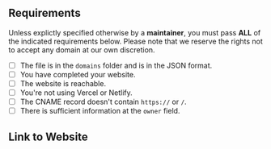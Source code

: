 <!-- To make our job easier, please spend time to review your application before submitting. -->
<!-- To tick a box, place an `x` between two square brackets e.g. [x] -->

## Requirements
Unless explictly specified otherwise by a **maintainer**, you must pass **ALL** of the indicated requirements below.
Please note that we reserve the rights not to accept any domain at our own discretion.

- [ ] The file is in the `domains` folder and is in the JSON format.
- [ ] You have completed your website. <!-- This is not required if the domain you're registering is for emails. -->
- [ ] The website is reachable.  <!-- This is not required if the domain you're registering is for emails. -->
- [ ] You're not using Vercel or Netlify.
- [ ] The CNAME record doesn't contain `https://` or `/`.  <!-- This is not required if you are not using a CNAME record. -->
- [ ] There is sufficient information at the `owner` field.  <!-- You need to have your email presented at `email` field or you can specify another social platform (e.g. Discord or Twitter) so we can contact you. -->

## Link to Website
<!-- Please provide a link to your website below. -->
